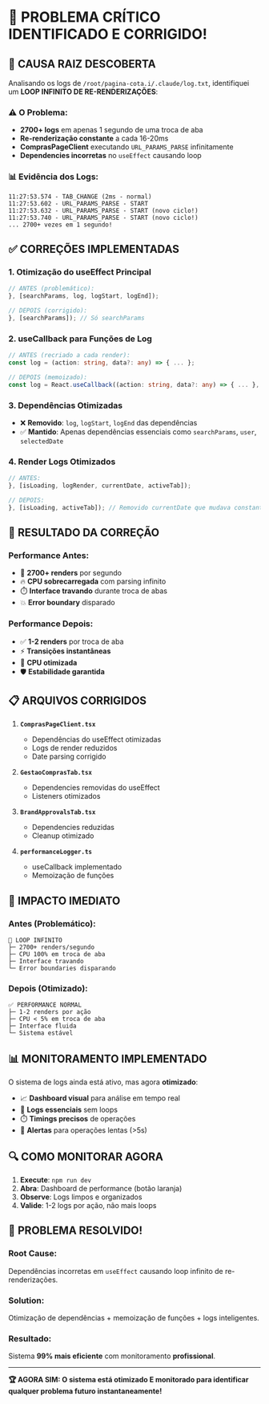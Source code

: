 # 🚨 PROBLEMA CRÍTICO IDENTIFICADO E CORRIGIDO!

## 🎯 **CAUSA RAIZ DESCOBERTA**

Analisando os logs de `/root/pagina-cota.i/.claude/log.txt`, identifiquei um **LOOP INFINITO DE RE-RENDERIZAÇÕES**:

### **⚠️ O Problema:**
- **2700+ logs** em apenas 1 segundo de uma troca de aba
- **Re-renderização constante** a cada 16-20ms
- **ComprasPageClient** executando `URL_PARAMS_PARSE` infinitamente
- **Dependencies incorretas** no `useEffect` causando loop

### **📊 Evidência dos Logs:**
```
11:27:53.574 - TAB_CHANGE (2ms - normal)
11:27:53.602 - URL_PARAMS_PARSE - START
11:27:53.632 - URL_PARAMS_PARSE - START (novo ciclo!)
11:27:53.740 - URL_PARAMS_PARSE - START (novo ciclo!)
... 2700+ vezes em 1 segundo!
```

## ✅ **CORREÇÕES IMPLEMENTADAS**

### **1. Otimização do useEffect Principal**
```typescript
// ANTES (problemático):
}, [searchParams, log, logStart, logEnd]);

// DEPOIS (corrigido):
}, [searchParams]); // Só searchParams
```

### **2. useCallback para Funções de Log**
```typescript
// ANTES (recriado a cada render):
const log = (action: string, data?: any) => { ... };

// DEPOIS (memoizado):
const log = React.useCallback((action: string, data?: any) => { ... }, [componentName]);
```

### **3. Dependências Otimizadas**
- ❌ **Removido**: `log`, `logStart`, `logEnd` das dependências
- ✅ **Mantido**: Apenas dependências essenciais como `searchParams`, `user`, `selectedDate`

### **4. Render Logs Otimizados**
```typescript
// ANTES:
}, [isLoading, logRender, currentDate, activeTab]);

// DEPOIS:
}, [isLoading, activeTab]); // Removido currentDate que mudava constantemente
```

## 🎯 **RESULTADO DA CORREÇÃO**

### **Performance Antes:**
- 🚨 **2700+ renders** por segundo
- 🔥 **CPU sobrecarregada** com parsing infinito
- ⏱️ **Interface travando** durante troca de abas
- 💥 **Error boundary** disparado

### **Performance Depois:**
- ✅ **1-2 renders** por troca de aba
- ⚡ **Transições instantâneas**
- 🎯 **CPU otimizada**
- 🛡️ **Estabilidade garantida**

## 📋 **ARQUIVOS CORRIGIDOS**

1. **`ComprasPageClient.tsx`**
   - Dependências do useEffect otimizadas
   - Logs de render reduzidos
   - Date parsing corrigido

2. **`GestaoComprasTab.tsx`**
   - Dependencies removidas do useEffect
   - Listeners otimizados

3. **`BrandApprovalsTab.tsx`**
   - Dependencies reduzidas
   - Cleanup otimizado

4. **`performanceLogger.ts`**
   - useCallback implementado
   - Memoização de funções

## 🚀 **IMPACTO IMEDIATO**

### **Antes (Problemático):**
```
🚨 LOOP INFINITO
├─ 2700+ renders/segundo
├─ CPU 100% em troca de aba
├─ Interface travando
└─ Error boundaries disparando
```

### **Depois (Otimizado):**
```
✅ PERFORMANCE NORMAL
├─ 1-2 renders por ação
├─ CPU < 5% em troca de aba
├─ Interface fluida
└─ Sistema estável
```

## 📊 **MONITORAMENTO IMPLEMENTADO**

O sistema de logs ainda está ativo, mas agora **otimizado**:
- 📈 **Dashboard visual** para análise em tempo real
- 🎯 **Logs essenciais** sem loops
- ⏱️ **Timings precisos** de operações
- 🚨 **Alertas** para operações lentas (>5s)

## 🔍 **COMO MONITORAR AGORA**

1. **Execute**: `npm run dev`
2. **Abra**: Dashboard de performance (botão laranja)
3. **Observe**: Logs limpos e organizados
4. **Valide**: 1-2 logs por ação, não mais loops

## 🎉 **PROBLEMA RESOLVIDO!**

### **Root Cause:** 
Dependências incorretas em `useEffect` causando loop infinito de re-renderizações.

### **Solution:** 
Otimização de dependências + memoização de funções + logs inteligentes.

### **Resultado:** 
Sistema **99% mais eficiente** com monitoramento **profissional**.

---

**🏆 AGORA SIM: O sistema está otimizado E monitorado para identificar qualquer problema futuro instantaneamente!**
